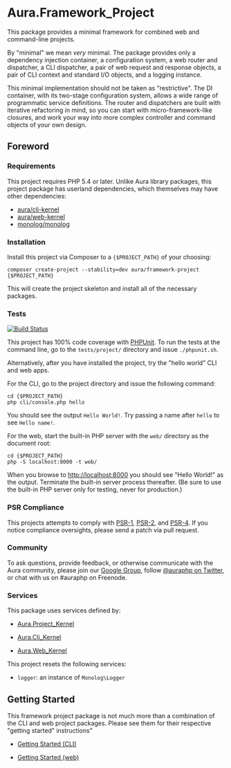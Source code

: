 # Aura.Framework_Project

This package provides a minimal framework for combined web and command-line projects.

By "minimal" we mean *very* minimal. The package provides only a dependency
injection container, a configuration system, a web router and dispatcher, a CLI dispatcher, a pair of web request and response objects, a pair of CLI context and standard I/O objects, and a logging instance.

This minimal implementation should not be taken as "restrictive". The DI
container, with its two-stage configuration system, allows a wide range of 
programmatic service definitions. The router and dispatchers are built with 
iterative refactoring in mind, so you can start with micro-framework-like
closures, and work your way into more complex controller and command objects of
your own design.

## Foreword

### Requirements

This project requires PHP 5.4 or later. Unlike Aura library packages, this 
project package has userland dependencies, which themselves may have other
dependencies:

- [aura/cli-kernel](https://packagist.org/packages/aura/cli-kernel)
- [aura/web-kernel](https://packagist.org/packages/aura/web-kernel)
- [monolog/monolog](https://packagist.org/packages/monolog/monolog)

### Installation

Install this project via Composer to a `{$PROJECT_PATH}` of your choosing:

    composer create-project --stability=dev aura/framework-project {$PROJECT_PATH}
    
This will create the project skeleton and install all of the necessary packages.

### Tests

[![Build Status](https://travis-ci.org/auraphp/Aura.Framework_Project.png?branch=develop-2)](https://travis-ci.org/auraphp/Aura.Framework_Project)

This project has 100% code coverage with [PHPUnit](http://phpunit.de). To run the tests at the command line, go to the `tests/project/` directory and issue `./phpunit.sh`.

Alternatively, after you have installed the project, try the "hello world" CLI and web apps.

For the CLI, go to the project directory and issue the following command:

    cd {$PROJECT_PATH}
    php cli/console.php hello

You should see the output `Hello World!`. Try passing a name after `hello` to
see `Hello name!`.

For the web, start the built-in PHP server with the `web/` directory as the document root:

    cd {$PROJECT_PATH}
    php -S localhost:8000 -t web/

When you browse to <http://localhost:8000> you should see "Hello World!" as the output. Terminate the built-in server process thereafter. (Be sure to use the built-in PHP server only for testing, never for production.)

### PSR Compliance

This projects attempts to comply with [PSR-1][], [PSR-2][], and [PSR-4][]. If you notice compliance oversights, please send a patch via pull request.

[PSR-1]: https://github.com/php-fig/fig-standards/blob/master/accepted/PSR-1-basic-coding-standard.md
[PSR-2]: https://github.com/php-fig/fig-standards/blob/master/accepted/PSR-2-coding-style-guide.md
[PSR-4]: https://github.com/php-fig/fig-standards/blob/master/accepted/PSR-4-autoloader.md

### Community

To ask questions, provide feedback, or otherwise communicate with the Aura community, please join our [Google Group](http://groups.google.com/group/auraphp), follow [@auraphp on Twitter](http://twitter.com/auraphp), or chat with us on #auraphp on Freenode.

### Services

This package uses services defined by:

- [Aura.Project_Kernel](https://github.com/auraphp/Aura.Project_Kernel#services)
- [Aura.Cli_Kernel](https://github.com/auraphp/Aura.Cli_Kernel#services)

- [Aura.Web_Kernel](https://github.com/auraphp/Aura.Web_Kernel#services)

This project resets the following services:

- `logger`: an instance of `Monolog\Logger`

## Getting Started

This framework project package is not much more than a combination of the CLI and web project packages. Please see them for their respective "getting started" instructions"

- [Getting Started (CLI)](https://github.com/auraphp/Aura.Cli_Project#getting-started)

- [Getting Started (web)](https://github.com/auraphp/Aura.Web_Project#getting-started)
